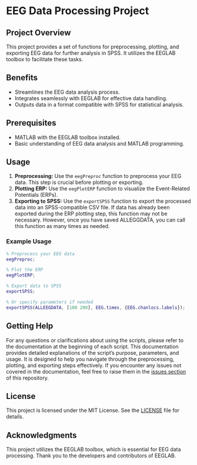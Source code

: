 # EEG Data Processing Project

## Project Overview
This project provides a set of functions for preprocessing, plotting, and exporting EEG data for further analysis in SPSS. It utilizes the EEGLAB toolbox to facilitate these tasks.

## Benefits
- Streamlines the EEG data analysis process.
- Integrates seamlessly with EEGLAB for effective data handling.
- Outputs data in a format compatible with SPSS for statistical analysis.

## Prerequisites
- MATLAB with the EEGLAB toolbox installed.
- Basic understanding of EEG data analysis and MATLAB programming.

## Usage
1. **Preprocessing:** Use the `eegPreproc` function to preprocess your EEG data. This step is crucial before plotting or exporting.
2. **Plotting ERP:** Use the `eegPlotERP` function to visualize the Event-Related Potentials (ERPs).
3. **Exporting to SPSS:** Use the `exportSPSS` function to export the processed data into an SPSS-compatible CSV file. If data has already been exported during the ERP plotting step, this function may not be necessary. However, once you have saved ALLEGGDATA, you can call this function as many times as needed.

### Example Usage
```matlab
% Preprocess your EEG data
eegPreproc;

% Plot the ERP
eegPlotERP;

% Export data to SPSS
exportSPSS;

% Or specify parameters if needed
exportSPSS(ALLEEGDATA, [100 200], EEG.times, {EEG.chanlocs.labels});
```

## Getting Help
For any questions or clarifications about using the scripts, please refer to the documentation at the beginning of each script. This documentation provides detailed explanations of the script’s purpose, parameters, and usage. It is designed to help you navigate through the preprocessing, plotting, and exporting steps effectively. If you encounter any issues not covered in the documentation, feel free to raise them in the [issues section](https://github.com/dinosoldic/EEG-Preproc-ERP/issues) of this repository.

## License
This project is licensed under the MIT License. See the [LICENSE](LICENSE) file for details.

## Acknowledgments
This project utilizes the EEGLAB toolbox, which is essential for EEG data processing. Thank you to the developers and contributors of EEGLAB.
